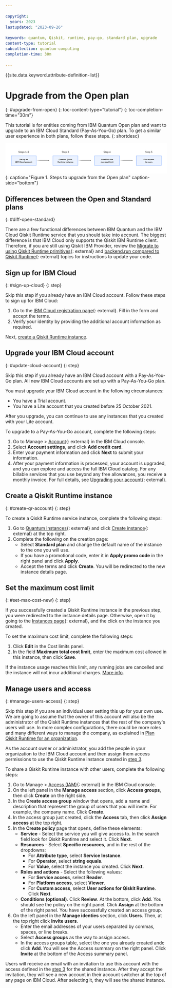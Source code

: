 ```yaml
---

copyright:
  years: 2023
lastupdated: "2023-09-26"

keywords: quantum, Qiskit, runtime, pay-go, standard plan, upgrade
content-type: tutorial
subcollection: quantum-computing
completion-time: 30m

---
```



{{site.data.keyword.attribute-definition-list}}

# Upgrade from the Open plan
{: #upgrade-from-open}
{: toc-content-type="tutorial"}
{: toc-completion-time="30m"}

This tutorial is for entities coming from IBM Quantum Open plan and want to upgrade to an IBM Cloud Standard (Pay-As-You-Go) plan. To get a similar user experience in both plans, follow these steps.
{: shortdesc}

![The steps to upgrade are listed](images/steps-to-migrate.png "Upgrade process diagram"){: caption="Figure 1. Steps to upgrade from the Open plan" caption-side="bottom"}

## Differences between the Open and Standard plans
{: #diff-open-standard}

There are a few functional differences between IBM Quantum and the IBM Cloud Qiskit Runtime service that you should take into account. The biggest difference is that IBM Cloud only supports the Qiskit IBM Runtime client. Therefore, if you are still using Qiskit IBM Provider, review the [Migrate to using Qiskit Runtime primitives](https://docs.quantum-computing.ibm.com/start/migrate){: external} and [backend.run compared to Qiskit Runtime](https://docs.quantum-computing.ibm.com/start/compare#backendrun-compared-to-qiskit-runtime){: external} topics for instructions to update your code.

## Sign up for IBM Cloud
{: #sign-up-cloud}
{: step}

Skip this step if you already have an IBM Cloud account. Follow these steps to sign up for IBM Cloud:

1. Go to the [IBM Cloud registration page](https://cloud.ibm.com/registration){: external}. Fill in the form and accept the terms.
2. Verify your identity by providing the additional account information as required.

Next, [create a Qiskit Runtime instance](#create-qr-account). 

## Upgrade your IBM Cloud account
{: #update-cloud-account}
{: step}

Skip this step if you already have an IBM Cloud account with a Pay-As-You-Go plan. All new IBM Cloud accounts are set up with a Pay-As-You-Go plan. 

You must upgrade your IBM Cloud account in the following circumstances:

- You have a Trial account.
- You have a Lite account that you created before 25 October 2021.

After you upgrade, you can continue to use any instances that you created with your Lite account.

To upgrade to a Pay-As-You-Go account, complete the following steps:

1. Go to Manage > [Account](https://cloud.ibm.com/account){: external} in the IBM Cloud console.
2. Select **Account settings**, and click **Add credit card**.
3. Enter your payment information and click **Next** to submit your information.
4. After your payment information is processed, your account is upgraded, and you can explore and access the full IBM Cloud catalog. For any billable services that you use beyond any free allowances, you receive a monthly invoice. For full details, see [Upgrading your account](https://cloud.ibm.com/docs/account?topic=account-upgrading-account){: external}.

## Create a Qiskit Runtime instance
{: #create-qr-account}
{: step}

To create a Qiskit Runtime service instance, complete the following steps:

1. Go to [Quantum instances](https://cloud.ibm.com/quantum/instances){: external} and click [Create instance](https://cloud.ibm.com/catalog/services/quantum-computing){: external} at the top right.
1. Complete the following on the creation page:
   - Select **Standard plan** and change the default name of the instance to the one you will use.
   - If you have a promotional code, enter it in **Apply promo code** in the right panel and click **Apply**.
   - Accept the terms and click **Create**. You will be redirected to the new instance details page.

## Set the maximum cost limit
{: #set-max-cost-new}
{: step}

If you successfully created a Qiskit Runtime instance in the previous step, you were redirected to the instance details page. Otherwise, open it by going to the [Instances page](https://cloud.ibm.com/quantum/instances){: external}, and the click on the instance you created.

To set the maximum cost limit, complete the following steps:

1. Click **Edit** in the Cost limits panel.
1. In the field **Maximum total cost limit**, enter the maximum cost allowed in this instance, then click **Save**.

If the instance usage reaches this limit, any running jobs are cancelled and the instance will not incur additional charges. [More info](/docs/quantum-computing?topic=quantum-computing-cost).

## Manage users and access
{: #manage-users-access}
{: step}

Skip this step if you are an individual user setting this up for your own use. We are going to assume that the owner of this account will also be the administrator of the Qiskit Runtime instances that the rest of the company's users will use. In more complex configurations, there could be more roles and many different ways to manage the company, as explained in [Plan Qiskit Runtime for an organization](/docs/quantum-computing?topic=quantum-computing-quickstart-org). 

As the account owner or administrator, you add the people in your organization to the IBM Cloud account and then assign them access permissions to use the Qiskit Runtime instance created in [step 3](#create-qr-account).

To share a Qiskit Runtime instance with other users, complete the following steps:

1. Go to Manage > [Access (IAM)](https://cloud.ibm.com/iam/overview){: external} in the IBM Cloud console.
1. On the left panel in the **Manage access** section, click **Access groups**, then click **Create** on the right side. 
1. In the **Create access group** window that opens, add a name and description that represent the group of users that you will invite.  For example, the company name. Click **Create**.
1. In the access group just created, click the **Access** tab, then click **Assign access** at the top right. 
1. In the **Create policy** page that opens, define these elements: 
   - **Service** - Select the service you will give access to. In the search field look for Qiskit Runtime and select it. Click **Next**.
   - **Resources** - Select **Specific resources**, and in the rest of the dropdowns:
      - For **Attribute type**, select **Service Instance**.
      - For **Operator**, select **string equals**.
      - For **Value**, select the instance you created. Click **Next**.
   - **Roles and actions** - Select the following values:
      - For **Service access**, select **Reader**.
      - For **Platform access**, select **Viewer**.
      - For **Custom access**, select **User actions for Qiskit Runtime**. Click **Next**.
   - **Conditions (optional)**. Click **Review**.
   At the bottom, click **Add**. You should see the policy on the right panel. Click **Assign** at the bottom of the right panel. You have successfully created an access group.
1. On the left panel in the **Manage identies** section, click **Users**. Then, at the top right click **Invite users**.
   - Enter the email addresses of your users separated by commas, spaces, or line breaks.
   - Select **Access groups** as the way to assign access.
   - In the access groups table, select the one you already created andc click **Add**. You will see the Access summary on the right panel. Click **Invite** at the bottom of the Access summary panel.

Users will receive an email with an invitation to use this account with the access defined in the [step 3](#create-qr-account) for the shared instance. After they accept the invitation, they will see a new account in their account switcher at the top of any page on IBM Cloud. After selecting it, they will see the shared instance.
